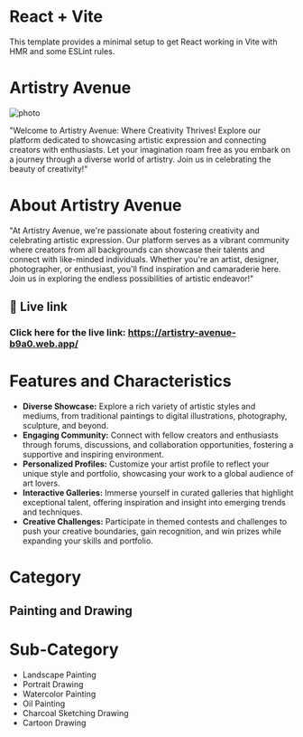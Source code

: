 # React + Vite

This template provides a minimal setup to get React working in Vite with HMR and some ESLint rules.

# Artistry Avenue

![photo](https://i.ibb.co/wzhFcYj/Screenshot-2024-04-30-195354.png)

"Welcome to Artistry Avenue: Where Creativity Thrives! Explore our platform dedicated to showcasing artistic expression and connecting creators with enthusiasts. Let your imagination roam free as you embark on a journey through a diverse world of artistry. Join us in celebrating the beauty of creativity!"

# About Artistry Avenue

"At Artistry Avenue, we're passionate about fostering creativity and celebrating artistic expression. Our platform serves as a vibrant community where creators from all backgrounds can showcase their talents and connect with like-minded individuals. Whether you're an artist, designer, photographer, or enthusiast, you'll find inspiration and camaraderie here. Join us in exploring the endless possibilities of artistic endeavor!"

## 🔗 Live link

### Click here for the live link: https://artistry-avenue-b9a0.web.app/

# Features and Characteristics

- **Diverse Showcase:** Explore a rich variety of artistic styles and mediums, from traditional paintings to digital illustrations, photography, sculpture, and beyond.
- **Engaging Community:** Connect with fellow creators and enthusiasts through forums, discussions, and collaboration opportunities, fostering a supportive and inspiring environment.
- **Personalized Profiles:** Customize your artist profile to reflect your unique style and portfolio, showcasing your work to a global audience of art lovers.
- **Interactive Galleries:** Immerse yourself in curated galleries that highlight exceptional talent, offering inspiration and insight into emerging trends and techniques.
- **Creative Challenges:** Participate in themed contests and challenges to push your creative boundaries, gain recognition, and win prizes while expanding your skills and portfolio.

# Category

## Painting and Drawing

# Sub-Category

- Landscape Painting
- Portrait Drawing
- Watercolor Painting
- Oil Painting
- Charcoal Sketching Drawing
- Cartoon Drawing

